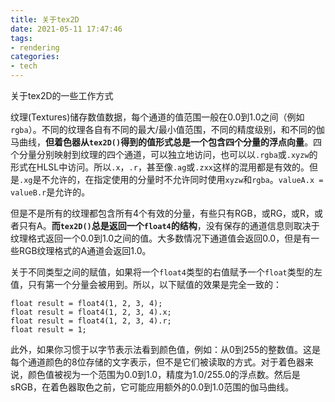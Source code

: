 ```yaml
---
title: 关于tex2D
date: 2021-05-11 17:47:46
tags:
- rendering
categories:
- tech
---
```


关于tex2D的一些工作方式

纹理(Textures)储存数值数据，每个通道的值范围一般在0.0到1.0之间（例如`rgba`）。不同的纹理各自有不同的最大/最小值范围，不同的精度级别，和不同的伽马曲线，**但着色器从`tex2D()`得到的值形式总是一个包含四个分量的浮点向量**。四个分量分别映射到纹理的四个通道，可以独立地访问，也可以以`.rgba`或`.xyzw`的形式在HLSL中访问。所以`.x`，`.r`，甚至像`.ag`或`.zxx`这样的混用都是有效的。但是`.xg`是不允许的，在指定使用的分量时不允许同时使用`xyzw`和`rgba`。`valueA.x = valueB.r`是允许的。

但是不是所有的纹理都包含所有4个有效的分量，有些只有RGB，或RG，或R，或者只有A。**而`tex2D()`总是返回一个`float4`的结构**，没有保存的通道信息则取决于纹理格式返回一个0.0到1.0之间的值。大多数情况下通道值会返回0.0，但是有一些RGB纹理格式的A通道会返回1.0。

关于不同类型之间的赋值，如果将一个`float4`类型的右值赋予一个`float`类型的左值，只有第一个分量会被用到。所以，以下赋值的效果是完全一致的：

```
float result = float4(1, 2, 3, 4);
float result = float4(1, 2, 3, 4).x;
float result = float4(1, 2, 3, 4).r;
float result = 1;
```

此外，如果你习惯于以字节表示法看到颜色值，例如：从0到255的整数值。这是每个通道颜色的8位存储的文字表示，但不是它们被读取的方式。对于着色器来说，颜色值被视为一个范围为0.0到1.0，精度为1.0/255.0的浮点数。然后是sRGB，在着色器取色之前，它可能应用额外的0.0到1.0范围的伽马曲线。
